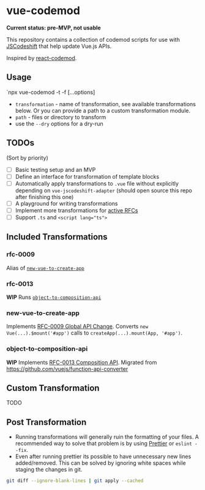 # vue-codemod

**Current status: pre-MVP, not usable**

This repository contains a collection of codemod scripts for use with [JSCodeshift](https://github.com/facebook/jscodeshift) that help update Vue.js APIs.

Inspired by [react-codemod](https://github.com/reactjs/react-codemod).

## Usage

`npx vue-codemod -t <transformation> -f <path> [...options]

- `transformation` - name of transformation, see available transformations below. Or you can provide a path to a custom transformation module.
- `path` - files or directory to transform
- use the `--dry` options for a dry-run

## TODOs

(Sort by priority)

- [ ] Basic testing setup and an MVP
- [ ] Define an interface for transformation of template blocks
- [ ] Automatically apply transformations to `.vue` file without explicitly depending on `vue-jscodeshift-adapter` (should open source this repo after finishing this one)
- [ ] A playground for writing transformations
- [ ] Implement more transformations for [active RFCs](https://github.com/vuejs/rfcs/tree/master/active-rfcs)
- [ ] Support `.ts` and `<script lang="ts">`

## Included Transformations

### rfc-0009

Alias of [`new-vue-to-create-app`](#new-vue-to-create-app)

### rfc-0013

**WIP**
Runs [`object-to-composition-api`](#object-to-composition-api)

### new-vue-to-create-app

Implements [RFC-0009 Global API Change](https://github.com/vuejs/rfcs/blob/master/active-rfcs/0009-global-api-change.md).
Converts `new Vue(...).$mount('#app')` calls to `createApp(...).mount(App, '#app')`.

### object-to-composition-api

**WIP**
Implements [RFC-0013 Composition API](https://github.com/vuejs/rfcs/blob/master/active-rfcs/0013-composition-api.md).
Migrated from https://github.com/vuejs/function-api-converter

## Custom Transformation

TODO

## Post Transformation

- Running transformations will generally ruin the formatting of your files. A recommended way to solve that problem is by using [Prettier](https://prettier.io/) or `eslint --fix`.
- Even after running prettier its possible to have unnecessary new lines added/removed. This can be solved by ignoring white spaces while staging the changes in git.

```sh
git diff --ignore-blank-lines | git apply --cached
```
